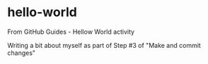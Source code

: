 # hello-world
From GitHub Guides - Hellow World activity

Writing a bit about myself as part of Step #3 of "Make and commit changes"
